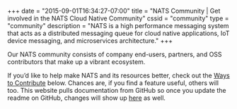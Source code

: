 +++
date = "2015-09-01T16:34:27-07:00"
title = "NATS Community | Get involved in the NATS Cloud Native Community"
cssid = "community"
type = "community"
description = "NATS is a high performance messaging system that acts as a distributed messaging queue for cloud native applications, IoT device messaging, and microservices architecture."
+++

Our NATS community consists of company end-users, partners, and OSS contributors that make up a vibrant ecosystem. 

If you’d like to help make NATS and its resources better, check out the <a href="#contribute">Ways to Contribute</a> below. Chances are, if you find a feature useful, others will too. This website pulls documentation from GitHub so once you update the readme on GitHub, changes will show up [here](https://nats.io/documentation) as well.